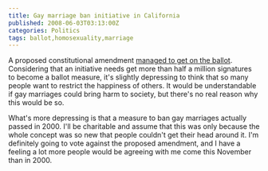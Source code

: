 ```yaml
---
title: Gay marriage ban initiative in California
published: 2008-06-03T03:13:00Z
categories: Politics
tags: ballot,homosexuality,marriage
---
```


<p>
A proposed constitutional amendment <a href="http://www.sfgate.com/cgi-bin/article.cgi?f=/c/a/2008/06/02/BAMJ1125FV.DTL">managed to get on the ballot</a>.  Considering that an initiative needs get more than half a million signatures to become a ballot measure, it's slightly depressing to think that so many people want to restrict the happiness of others.  It would be understandable if gay marriages could bring harm to society, but there's no real reason why this would be so.
</p>

<p>
What's more depressing is that a measure to ban gay marriages actually passed in 2000.  I'll be charitable and assume that this was only because the whole concept was so new that people couldn't get their head around it.  I'm definitely going to vote against the proposed amendment, and I have a feeling a lot more people would be agreeing with me come this November than in 2000.
</p>

